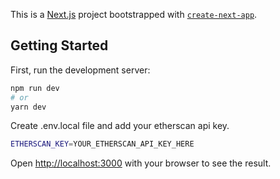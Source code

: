 This is a [Next.js](https://nextjs.org/) project bootstrapped with [`create-next-app`](https://github.com/vercel/next.js/tree/canary/packages/create-next-app).

## Getting Started

First, run the development server:

```bash
npm run dev
# or
yarn dev
```

Create .env.local file and add your etherscan api key.
```bash
ETHERSCAN_KEY=YOUR_ETHERSCAN_API_KEY_HERE
```

Open [http://localhost:3000](http://localhost:3000) with your browser to see the result.